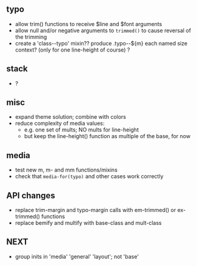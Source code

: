 ## typo

- allow trim() functions to receive $line and $font arguments
- allow null and/or negative arguments to `trimmed()` to cause reversal of the trimming
- create a 'class--typo' mixin??
  produce .typo--${m} each named size context? (only for one line-height of course) ?

## stack
- ?

## misc
- expand theme solution; combine with colors
- reduce complexity of media values:
    - e.g. one set of mults; NO mults for line-height
    - but keep the line-height() function as multiple of the base, for now

## media
- test new m, m- and mm functions/mixins
- check that `media-for(typo)` and other cases work correctly

## API changes
- replace trim-margin and typo-margin calls with em-trimmed() or ex-trimmed() functions
- replace bemify and multify with base-class and mult-class

## NEXT
- group inits in 'media' 'general' 'layout'; not 'base'
